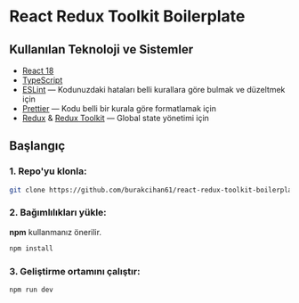 # React Redux Toolkit Boilerplate


## Kullanılan Teknoloji ve Sistemler

- [React 18](https://github.com/facebook/react)
- [TypeScript](https://github.com/microsoft/TypeScript)
- [ESLint](https://github.com/eslint/eslint) — Kodunuzdaki hataları belli kurallara göre bulmak ve düzeltmek için
- [Prettier](https://github.com/prettier/prettier) — Kodu belli bir kurala göre formatlamak için
- [Redux](https://redux.js.org/) & [Redux Toolkit](https://redux-toolkit.js.org/) — Global state yönetimi için

## Başlangıç

### 1. Repo'yu klonla:

```bash
git clone https://github.com/burakcihan61/react-redux-toolkit-boilerplate.git
```

### 2. Bağımlılıkları yükle:

**npm** kullanmanız önerilir.

```bash
npm install
```

### 3. Geliştirme ortamını çalıştır:

```bash
npm run dev
```
